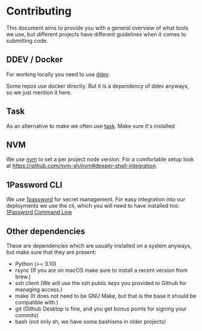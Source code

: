 # Contributing

This document aims to provide you with a general overview of what tools we use, but different projects have different guidelines when it comes to submitting code.

## DDEV / Docker

For working locally you need to use [ddev](https://ddev.readthedocs.io/).

Some repos use docker directly. But it is a dependency of ddev anyways, so we just mention it here.

## Task

As an alternative to make we often use [task](https://taskfile.dev/). Make sure it's installed

## NVM 

We use [nvm](https://github.com/nvm-sh/nvm) to set a per project node version. For a comfortable setup look at https://github.com/nvm-sh/nvm#deeper-shell-integration.

## 1Password CLI

We use [1password](https://1password.com) for secret management. For easy integration into our deployments we use the cli, which you will need to have installed too: [1Password Command Line](https://1password.com/de/downloads/command-line/)

## Other dependencies

These are dependencies which are usually installed on a system anyways, but make sure that they are present:

- Python (>= 3.10)
- rsync (If you are on macOS make sure to install a recent version from brew.)
- ssh client (We will use the ssh public keys you provided to Github for managing access.)
- make (It does not need to be GNU Make, but that is the base it should be compatible with.)
- git (Github Desktop is fine, and you get bonus points for signing your commits)
- bash (not only sh, we have some bashisms in older projects)
